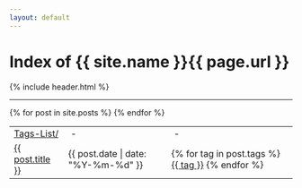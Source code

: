 ```yaml
---
layout: default
---
```

<div class="header">
	<h1>Index of {{ site.name }}{{ page.url }}</h1>
	{% include header.html %}
</div>
<hr class="line">
<div class="posts">
	<table>
		<tr>
			<td><a href="{{ site.baseurl }}/tags">Tags-List/</a></td>
			<td>&nbsp;-&nbsp;</td>
			<td>&nbsp;-&nbsp;</td>
		</tr>
	{% for post in site.posts %}
		<tr>
			<td><a href="{{ site.baseurl }}{{  post.url }}" title="{{ post.title }}">{{ post.title }}</a></td>
			<td>{{ post.date | date: "%Y-%m-%d" }}</td>
			<td>
			{% for tag in post.tags %}
			<a href="{{ site.baseurl }}/tag/{{ tag }}/" title="{{ tag }}">{{ tag }}</a>
			{% endfor %}
			</td>
		</tr>
	{% endfor %}
	</table>
</div>
<script src="{{ site.baseurl }}/assets/js/001.js"></script>
